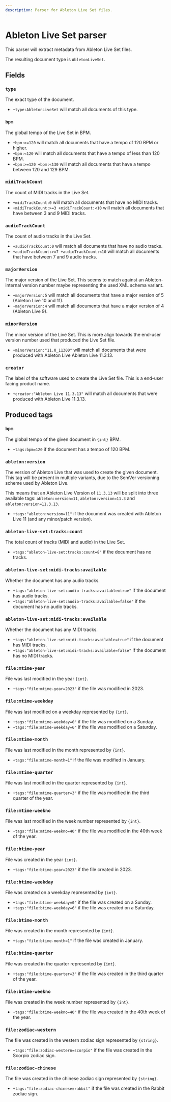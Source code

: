 ```yaml
---
description: Parser for Ableton Live Set files.
---
```


# Ableton Live Set parser

This parser will extract metadata from Ableton Live Set files.

The resulting document type is `AbletonLiveSet`.

## Fields

### `type`

<IndexProp name="type%" type="string" mapping="exact">

The exact type of the document.

- `+type:AbletonLiveSet` will match all documents of this type.
</IndexProp>

<!--@include: ./shared/base.md-->
<!--@include: ./shared/annotation.md-->
<!--@include: ./shared/scale-info.md-->

### `bpm`

<IndexProp name="bpm" type="number" mapping="numeric" :version="[11,10,9]">

The global tempo of the Live Set in BPM.

- `+bpm:>=120` will match all documents that have a tempo of 120 BPM or higher.
- `+bpm:<120` will match all documents that have a tempo of less than 120 BPM.
- `+bpm:>=120 +bpm:<130` will match all documents that have a tempo between 120 and 129 BPM.
</IndexProp>

### `midiTrackCount`

<IndexProp name="midiTrackCount" type="number" mapping="numeric" :version="[11,10,9]">

The count of MIDI tracks in the Live Set.

- `+midiTrackCount:0` will match all documents that have no MIDI tracks.
- `+midiTrackCount:>=3 +midiTrackCount:<10` will match all documents that have between 3 and 9 MIDI tracks.
</IndexProp>

### `audioTrackCount`
 
<IndexProp name="audioTrackCount" type="number" mapping="numeric" :version="[11,10,9]">

The count of audio tracks in the Live Set.

- `+audioTrackCount:0` will match all documents that have no audio tracks.
- `+audioTrackCount:>=7 +audioTrackCount:<10` will match all documents that have between 7 and 9 audio tracks.
</IndexProp>

### `majorVersion`

<IndexProp name="majorVersion" type="string" mapping="exact" :version="[11,10,9]">

The major version of the Live Set. This seems to match against an Ableton-internal version number
maybe representing the used XML schema variant.

- `+majorVersion:5` will match all documents that have a major version of 5 (Ableton Live 10 and 11).
- `+majorVersion:4` will match all documents that have a major version of 4 (Ableton Live 9).
</IndexProp>

### `minorVersion`

<IndexProp name="minorVersion" type="string" mapping="exact" :version="[11,10,9]">

The minor version of the Live Set. This is more align towards the  end-user version number used that
produced the Live Set file.

- `+minorVersion:"11.0_11300"` will match all documents that were produced with Ableton Live Ableton Live 11.3.13.
</IndexProp>

### `creator`

<IndexProp name="creator" type="string" mapping="exact" :version="[11,10,9]">

The label of the software used to create the Live Set file. This is a end-user facing product name.

- `+creator:"Ableton Live 11.3.13"` will match all documents that were produced with Ableton Live 11.3.13.
</IndexProp>

## Produced tags

### `bpm`

<IndexTag base="bpm" value="int">

The global tempo of the given document in `{int}` BPM.
- `+tags:bpm=120` if the document has a tempo of 120 BPM.
</IndexTag>

### `ableton:version`

<IndexTag base="ableton:version" value="string">

The version of Ableton Live that was used to create the given document.
This tag will be present in multiple variants, due to the SemVer versioning scheme used by Ableton Live.

This means that an Ableton Live Version of `11.3.13` will be split into three available tags: `ableton:version=11`, `ableton:version=11.3` and `ableton:version=11.3.13`.

- `+tags:"ableton:version=11"` if the document was created with Ableton Live 11 (and any minor/patch version).
</IndexTag>

### `ableton-live-set:tracks:count`

<IndexTag base="ableton-live-set:tracks:count" value="int">

The total count of tracks (MIDI and audio) in the Live Set.

- `+tags:"ableton-live-set:tracks:count=8"` if the document has no tracks.
</IndexTag>

### `ableton-live-set:midi-tracks:available`

<IndexTag base="ableton-live-set:midi-tracks:available" value="int">

Whether the document has any audio tracks.

- `+tags:"ableton-live-set:audio-tracks:available=true"` if the document has audio tracks.
- `+tags:"ableton-live-set:audio-tracks:available=false"` if the document has no audio tracks.
</IndexTag>

### `ableton-live-set:midi-tracks:available`

<IndexTag base="ableton-live-set:midi-tracks:available" value="boolean">

Whether the document has any MIDI tracks.

- `+tags:"ableton-live-set:midi-tracks:available=true"` if the document has MIDI tracks.
- `+tags:"ableton-live-set:midi-tracks:available=false"` if the document has no MIDI tracks.
</IndexTag>

### `file:mtime-year`

<IndexTag base="file:mtime-year" value="int">

File was last modified in the year `{int}`.

- `+tags:"file:mtime-year=2023"` if the file was modified in 2023.
</IndexTag>

### `file:mtime-weekday`

<IndexTag base="file:mtime-weekday" value="int">

File was last modified on a weekday represented by `{int}`.

- `+tags:"file:mtime-weekday=0"` if the file was modified on a Sunday.
- `+tags:"file:mtime-weekday=6"` if the file was modified on a Saturday.
</IndexTag>

### `file:mtime-month`

<IndexTag base="file:mtime-month" value="int">

File was last modified in the month represented by `{int}`.

- `+tags:"file:mtime-month=1"` if the file was modified in January.
</IndexTag>

### `file:mtime-quarter`

<IndexTag base="file:mtime-quarter" value="int">

File was last modified in the quarter represented by `{int}`.

- `+tags:"file:mtime-quarter=3"` if the file was modified in the third quarter of the year.
</IndexTag>

### `file:mtime-weekno`

<IndexTag base="file:mtime-weekno" value="int">

File was last modified in the week number represented by `{int}`.

- `+tags:"file:mtime-weekno=40"` if the file was modified in the 40th week of the year.
</IndexTag>

### `file:btime-year`

<IndexTag base="file:btime-year" value="int">

File was created in the year `{int}`.

- `+tags:"file:btime-year=2023"` if the file created in 2023.
</IndexTag>

### `file:btime-weekday`

<IndexTag base="file:btime-weekday" value="int">

File was created on a weekday represented by `{int}`.

- `+tags:"file:btime-weekday=0"` if the file was created on a Sunday.
- `+tags:"file:btime-weekday=6"` if the file was created on a Saturday.
</IndexTag>

### `file:btime-month`

<IndexTag base="file:btime-month" value="int">

File was created in the month represented by `{int}`.

- `+tags:"file:btime-month=1"` if the file was created in January.
</IndexTag>

### `file:btime-quarter`

<IndexTag base="file:btime-quarter" value="int">

File was created in the quarter represented by `{int}`.

- `+tags:"file:btime-quarter=3"` if the file was created in the third quarter of the year.
</IndexTag>

### `file:btime-weekno`

<IndexTag base="file:btime-weekno" value="int">

File was created in the week number represented by `{int}`.

- `+tags:"file:btime-weekno=40"` if the file was created in the 40th week of the year.
</IndexTag>

### `file:zodiac-western`

<IndexTag base="file:zodiac-western" value="string">

The file was created in the western zodiac sign represented by `{string}`.

- `+tags:"file:zodiac-western=scorpio"` if the file was created in the Scorpio zodiac sign.
</IndexTag>

### `file:zodiac-chinese`

<IndexTag base="file:zodiac-chinese" value="string">

The file was created in the chinese zodiac sign represented by `{string}`.

- `+tags:"file:zodiac-chinese=rabbit"` if the file was created in the Rabbit zodiac sign.
</IndexTag>
